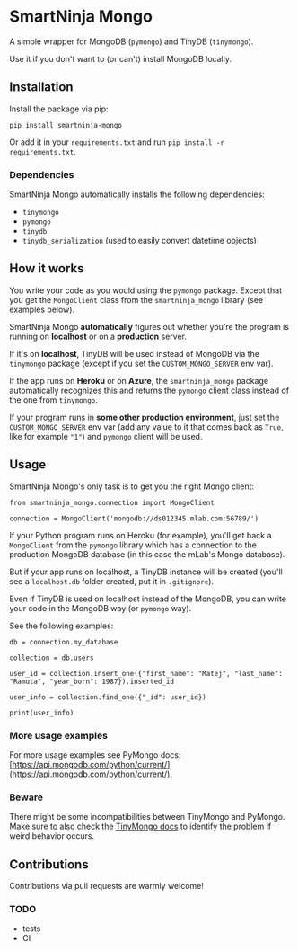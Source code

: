 # SmartNinja Mongo

A simple wrapper for MongoDB (`pymongo`) and TinyDB (`tinymongo`).

Use it if you don't want to (or can't) install MongoDB locally.

## Installation

Install the package via pip:

	pip install smartninja-mongo

Or add it in your `requirements.txt` and run `pip install -r requirements.txt`.

### Dependencies

SmartNinja Mongo automatically installs the following dependencies:

- `tinymongo`
- `pymongo`
- `tinydb`
- `tinydb_serialization` (used to easily convert datetime objects)

## How it works

You write your code as you would using the `pymongo` package. Except that you get the `MongoClient` class from the `smartninja_mongo` library (see examples below).

SmartNinja Mongo **automatically** figures out whether you're the program is running on **localhost** or on a **production** server.

If it's on **localhost**, TinyDB will be used instead of MongoDB via the `tinymongo` package (except if you set the `CUSTOM_MONGO_SERVER` env var).

If the app runs on **Heroku** or on **Azure**, the `smartninja_mongo` package automatically recognizes this and returns the `pymongo` client class instead of the one from `tinymongo`.

If your program runs in **some other production environment**, just set the `CUSTOM_MONGO_SERVER` env var (add any value to it that comes back as `True`, like for example `"1"`) and `pymongo` client will be used.

## Usage

SmartNinja Mongo's only task is to get you the right Mongo client:

	from smartninja_mongo.connection import MongoClient

	connection = MongoClient('mongodb://ds012345.mlab.com:56789/')

If your Python program runs on Heroku (for example), you'll get back a `MongoClient` from the `pymongo` library which has a connection to the production MongoDB database (in this case the mLab's Mongo database).

But if your app runs on localhost, a TinyDB instance will be created (you'll see a `localhost.db` folder created, put it in `.gitignore`).

Even if TinyDB is used on localhost instead of the MongoDB, you can write your code in the MongoDB way (or `pymongo` way).

See the following examples:

	db = connection.my_database
	
	collection = db.users
	
	user_id = collection.insert_one({"first_name": "Matej", "last_name": "Ramuta", "year_born": 1987}).inserted_id
	
	user_info = collection.find_one({"_id": user_id})
	
	print(user_info)

### More usage examples

For more usage examples see PyMongo docs: [https://api.mongodb.com/python/current/](https://api.mongodb.com/python/current/).

### Beware

There might be some incompatibilities between TinyMongo and PyMongo. Make sure to also check the [TinyMongo docs](https://tinydb.readthedocs.io/en/latest/index.html) to identify the problem if weird behavior occurs.

## Contributions

Contributions via pull requests are warmly welcome!

### TODO

- tests
- CI
